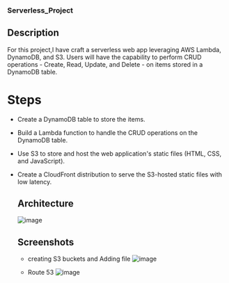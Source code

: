 ### Serverless_Project

## Description

For this project,I have craft a serverless web app leveraging AWS Lambda, DynamoDB, and S3. Users will have the capability to perform CRUD operations - Create, Read, Update, and Delete - on items stored in a DynamoDB table.

# Steps

* Create a DynamoDB table to store the items.  
* Build a Lambda function to handle the CRUD operations on the DynamoDB table.  
* Use S3 to store and host the web application's static files (HTML, CSS, and JavaScript). 
* Create a CloudFront distribution to serve the S3-hosted static files with low latency.  

  ## Architecture
   ![image](https://github.com/Arushisingh23/Serverless_Project/assets/85683967/014f1aac-465d-41d3-b39d-b3cc5b14b75a)


  ## Screenshots
  * creating S3 buckets and Adding file
  ![image](https://github.com/Arushisingh23/Serverless_Project/assets/85683967/36939bc4-e3dc-4577-9e61-30e4fa70ae2c)

  * Route 53
   ![image](https://github.com/Arushisingh23/Serverless_Project/assets/85683967/57d6f660-c027-4e19-832f-23e872a52d52)


